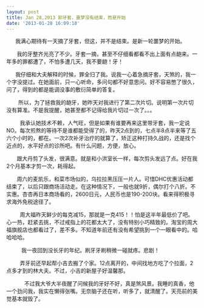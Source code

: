 ```yaml
---
layout: post
title: Jan 28,2013 卸牙套，噩梦没有结束，而是开始
date: '2013-01-28 16:09:18'
---
```



      我满心期待有一天摘了牙套，但这，并不是结束。是新一轮噩梦的开始。

       我的牙整齐光亮了不少。牙套一摘，甚至不仔细看都看不出上面有点龅来。一年多的罪都遭了，不怕多遭几天，我不要龅！牙！

      我仔细和大夫解释的时候，罪全归了我。说我一心着急摘牙套，天煞的，我一个字没提过。在她面前，只一心听命，多问句都不好意思问。好不容易憋了很久，问了，得到的都是能调没事的敷衍简单的答复。

        所以，为了拯救我的龅牙，她昨天对我进行了第二次片切。说明第一次片切没有算准。不是我提醒，她甚至都不记得给我片切过一次了。。。

         我承认她技术不赖，人气旺，但是如果有谁要再来这里带牙套，我一定说NO。每次煎熬的等待不是谁都能受得了的，昨天2点到的，七点半8点半来等了五六个小时的，都在。一次2次补牙治疗的就算了，矫正这种打持久战的，还是找个近点的，水平好点的诊所吧。有什么问题，方便，放心。

       跟大丹剪了头发，很满意。就是和小洪室长一样，每次剪头发远了点。好在我2个月基本才剪一次，耗得起。

       周六的麦凯乐，和菜市场似的，乌拉拉黑压压一片人。可惜DHC优惠活动都结束了，以后只跟商场活动走。在这种情况下，一般也就9折，偶尔打个八折。不实惠。杏杏再日本商场看的，2600日元，人民币也是190-200块。看来得积极寻求海外免税途径了。

         周大福昨天鲜少的每克减15，那就是一克415！！怕是这半年最低价了吧。心一热，赶紧去挑，不过戒指上的花都太大了，没有特别小巧精致的。淘宝的周大福旗舰店也都看过了，差不多。不知道年前还有没有希望挑到一个一眼看中的。哈哈哈哈。

          我一夜回到没长牙的年纪。刷牙牙刷稍微一碰就疼。悲剧！

         弄牙前还早起帮小吉去搬了个家。12点离开的，中间找地方吃了个拉面，2点多才到的林大夫。不过，小吉的新屋子好温馨那。

            不过我大爷大半夜醒了问候我的牙好不好，真是煞风景。我睡的真香，他一个劲问我，我实在懒得张嘴。无奈脑子还在听，听多了，就清醒了。天亮前的美觉基本就毁了。


